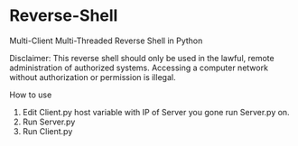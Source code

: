 # Reverse-Shell
Multi-Client Multi-Threaded Reverse Shell in Python

Disclaimer: This reverse shell should only be used in the lawful, remote administration of authorized systems. Accessing a computer network without authorization or permission is illegal.

How to use

1) Edit Client.py host variable with IP of Server you gone run Server.py on.
2) Run Server.py
3) Run Client.py



